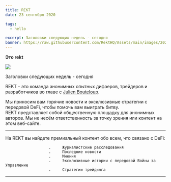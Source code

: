 ```yaml
---
title: REKT
date: 23 сентября 2020

tags:
  - hello

excerpt: Заголовки следующих недель - сегодня
banner: https://raw.githubusercontent.com/RektHQ/Assets/main/images/2020/09/logospectral-1.svg
---
```


**Это rekt**

![](https://raw.githubusercontent.com/RektHQ/Assets/main/images/2020/09/logospectral-1.svg)

Заголовки следующих недель - сегодня

REKT - это команда анонимных опытных дифаеров, трейдеров и разработчиков во главе с [Julien Bouteloup](https://twitter.com/bneiluj).

Мы приносим вам горячие новости и эксклюзивные стратегии с передовой DeFi, чтобы помочь вам выиграть битву.  
REKT представляет собой общественную площадку для анонимных авторов. Мы не несём ответственность за точку зрения или контент на этом веб-сайте.

---
                                 
На REKT вы найдете премиальный контент обо всем, что связано с DeFi:

                       .     Журналистские расследования
                       .     Последние новости
                       .     Мнения
                       .     Эксклюзивные истории с передовой Войны за Управление
                       .     Стратегии трейдинга

---
